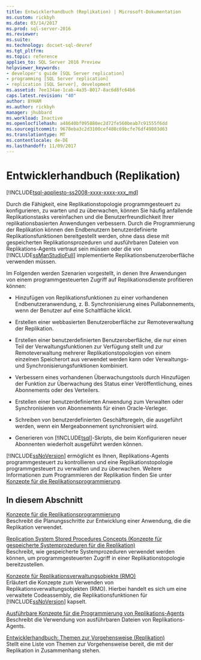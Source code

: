 ```yaml
---
title: Entwicklerhandbuch (Replikation) | Microsoft-Dokumentation
ms.custom: rickbyh
ms.date: 03/14/2017
ms.prod: sql-server-2016
ms.reviewer: 
ms.suite: 
ms.technology: docset-sql-devref
ms.tgt_pltfrm: 
ms.topic: reference
applies_to: SQL Server 2016 Preview
helpviewer_keywords:
- developer's guide [SQL Server replication]
- programming [SQL Server replication]
- replication [SQL Server], development
ms.assetid: 7ee134ae-1cab-4a35-8017-8ac6d8fc64b6
caps.latest.revision: "40"
author: BYHAM
ms.author: rickbyh
manager: jhubbard
ms.workload: Inactive
ms.openlocfilehash: a48640bf095880ec2d72fe560beab7c91555f6dd
ms.sourcegitcommit: 9678eba3c2d3100cef408c69bcfe76df49803d63
ms.translationtype: MT
ms.contentlocale: de-DE
ms.lasthandoff: 11/09/2017
---
```

# <a name="replication-developer-documentation"></a>Entwicklerhandbuch (Replikation)
[!INCLUDE[tsql-appliesto-ss2008-xxxx-xxxx-xxx_md](../../../includes/tsql-appliesto-ss2008-xxxx-xxxx-xxx-md.md)]

  Durch die Fähigkeit, eine Replikationstopologie programmgesteuert zu konfigurieren, zu warten und zu überwachen, können Sie häufig anfallende Replikationstasks vereinfachen und die Benutzerfreundlichkeit Ihrer replikationsbasierten Anwendungen verbessern. Durch die Programmierung der Replikation können den Endbenutzern benutzerdefinierte Replikationsfunktionen bereitgestellt werden, ohne dass diese mit gespeicherten Replikationsprozeduren und ausführbaren Dateien von Replikations-Agents vertraut sein müssen oder die von [!INCLUDE[ssManStudioFull](../../../includes/ssmanstudiofull-md.md)] implementierte Replikationsbenutzeroberfläche verwenden müssen.  
  
 Im Folgenden werden Szenarien vorgestellt, in denen Ihre Anwendungen von einem programmgesteuerten Zugriff auf Replikationsdienste profitieren können:  
  
-   Hinzufügen von Replikationsfunktionen zu einer vorhandenen Endbenutzeranwendung, z. B. Synchronisierung eines Pullabonnements, wenn der Benutzer auf eine Schaltfläche klickt.  
  
-   Erstellen einer webbasierten Benutzeroberfläche zur Remoteverwaltung der Replikation.  
  
-   Erstellen einer benutzerdefinierten Benutzeroberfläche, die nur einen Teil der Verwaltungsfunktionen zur Verfügung stellt und zur Remoteverwaltung mehrerer Replikationstopologien von einem einzelnen Speicherort aus verwendet werden kann oder Verwaltungs- und Synchronisierungsfunktionen kombiniert.  
  
-   Verbessern eines vorhandenen Überwachungstools durch Hinzufügen der Funktion zur Überwachung des Status einer Veröffentlichung, eines Abonnements oder des Verteilers.  
  
-   Erstellen einer benutzerdefinierten Anwendung zum Verwalten oder Synchronisieren von Abonnements für einen Oracle-Verleger.  
  
-   Schreiben von benutzerdefinierten Geschäftsregeln, die ausgeführt werden, wenn ein Mergeabonnement synchronisiert wird.  
  
-   Generieren von [!INCLUDE[tsql](../../../includes/tsql-md.md)]-Skripts, die beim Konfigurieren neuer Abonnenten wiederholt ausgeführt werden können.  
  
 [!INCLUDE[ssNoVersion](../../../includes/ssnoversion-md.md)] ermöglicht es Ihnen, Replikations-Agents programmgesteuert zu kontrollieren und eine Replikationstopologie programmgesteuert zu verwalten und zu überwachen. Weitere Informationen zum Programmieren der Replikation finden Sie unter [Konzepte für die Replikationsprogrammierung](../../../relational-databases/replication/concepts/replication-programming-concepts.md).  
  
## <a name="in-this-section"></a>In diesem Abschnitt  
 [Konzepte für die Replikationsprogrammierung](../../../relational-databases/replication/concepts/replication-programming-concepts.md)  
 Beschreibt die Planungsschritte zur Entwicklung einer Anwendung, die die Replikation verwendet.  
  
 [Replication System Stored Procedures Concepts (Konzepte für gespeicherte Systemprozeduren für die Replikation)](../../../relational-databases/replication/concepts/replication-system-stored-procedures-concepts.md)  
 Beschreibt, wie gespeicherte Systemprozeduren verwendet werden können, um programmgesteuerten Zugriff in einer Replikationstopologie bereitzustellen.  
  
 [Konzepte für Replikationsverwaltungsobjekte (RMO)](../../../relational-databases/replication/concepts/replication-management-objects-concepts.md)  
 Erläutert die Konzepte zum Verwenden von Replikationsverwaltungsobjekten (RMO). Hierbei handelt es sich um eine verwaltete Codeassembly, die Replikationsfunktionen für [!INCLUDE[ssNoVersion](../../../includes/ssnoversion-md.md)] kapselt.  
  
 [Ausführbare Konzepte für die Programmierung von Replikations-Agents](../../../relational-databases/replication/concepts/replication-agent-executables-concepts.md)  
 Beschreibt die Verwendung von ausführbaren Dateien von Replikations-Agents.  
  
 [Entwicklerhandbuch: Themen zur Vorgehensweise &#40;Replikation&#41;](../../../relational-databases/replication/concepts/developer-s-guide-how-to-topics-replication.md)  
 Stellt eine Liste von Themen zur Vorgehensweise bereit, die mit der Replikation in Zusammenhang stehen.  
  
  
